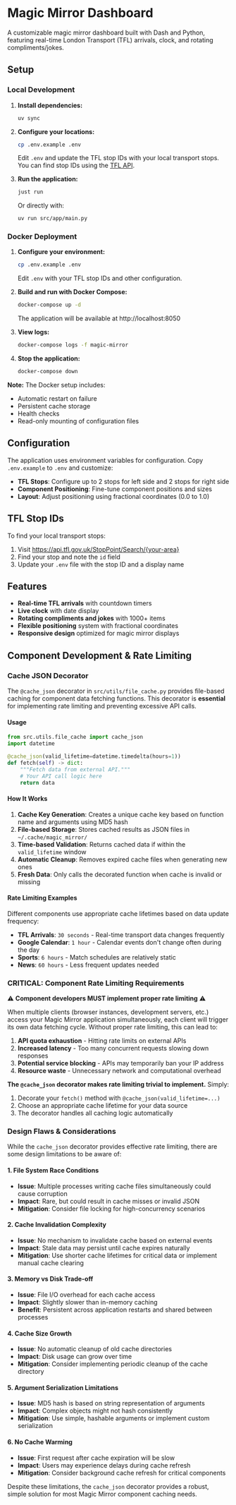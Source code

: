 # Magic Mirror Dashboard

A customizable magic mirror dashboard built with Dash and Python, featuring real-time London Transport (TFL) arrivals, clock, and rotating compliments/jokes.

## Setup

### Local Development

1. **Install dependencies:**
   ```bash
   uv sync
   ```

2. **Configure your locations:**
   ```bash
   cp .env.example .env
   ```
   
   Edit `.env` and update the TFL stop IDs with your local transport stops. You can find stop IDs using the [TFL API](https://api.tfl.gov.uk/).

3. **Run the application:**
   ```bash
   just run
   ```
   
   Or directly with:
   ```bash
   uv run src/app/main.py
   ```

### Docker Deployment

1. **Configure your environment:**
   ```bash
   cp .env.example .env
   ```
   
   Edit `.env` with your TFL stop IDs and other configuration.

2. **Build and run with Docker Compose:**
   ```bash
   docker-compose up -d
   ```
   
   The application will be available at http://localhost:8050

3. **View logs:**
   ```bash
   docker-compose logs -f magic-mirror
   ```

4. **Stop the application:**
   ```bash
   docker-compose down
   ```

**Note:** The Docker setup includes:
- Automatic restart on failure
- Persistent cache storage
- Health checks
- Read-only mounting of configuration files

## Configuration

The application uses environment variables for configuration. Copy `.env.example` to `.env` and customize:

- **TFL Stops**: Configure up to 2 stops for left side and 2 stops for right side
- **Component Positioning**: Fine-tune component positions and sizes
- **Layout**: Adjust positioning using fractional coordinates (0.0 to 1.0)

## TFL Stop IDs

To find your local transport stops:
1. Visit https://api.tfl.gov.uk/StopPoint/Search/{your-area}
2. Find your stop and note the `id` field
3. Update your `.env` file with the stop ID and a display name

## Features

- **Real-time TFL arrivals** with countdown timers
- **Live clock** with date display  
- **Rotating compliments and jokes** with 1000+ items
- **Flexible positioning** system with fractional coordinates
- **Responsive design** optimized for magic mirror displays

## Component Development & Rate Limiting

### Cache JSON Decorator

The `@cache_json` decorator in `src/utils/file_cache.py` provides file-based caching for component data fetching functions. This decorator is **essential** for implementing rate limiting and preventing excessive API calls.

#### Usage

```python
from src.utils.file_cache import cache_json
import datetime

@cache_json(valid_lifetime=datetime.timedelta(hours=1))
def fetch(self) -> dict:
    """Fetch data from external API."""
    # Your API call logic here
    return data
```

#### How It Works

1. **Cache Key Generation**: Creates a unique cache key based on function name and arguments using MD5 hash
2. **File-based Storage**: Stores cached results as JSON files in `~/.cache/magic_mirror/`
3. **Time-based Validation**: Returns cached data if within the `valid_lifetime` window
4. **Automatic Cleanup**: Removes expired cache files when generating new ones
5. **Fresh Data**: Only calls the decorated function when cache is invalid or missing

#### Rate Limiting Examples

Different components use appropriate cache lifetimes based on data update frequency:

- **TFL Arrivals**: `30 seconds` - Real-time transport data changes frequently
- **Google Calendar**: `1 hour` - Calendar events don't change often during the day
- **Sports**: `6 hours` - Match schedules are relatively static
- **News**: `60 hours` - Less frequent updates needed

### **CRITICAL: Component Rate Limiting Requirements**

⚠️ **Component developers MUST implement proper rate limiting** ⚠️

When multiple clients (browser instances, development servers, etc.) access your Magic Mirror application simultaneously, each client will trigger its own data fetching cycle. Without proper rate limiting, this can lead to:

1. **API quota exhaustion** - Hitting rate limits on external APIs
2. **Increased latency** - Too many concurrent requests slowing down responses  
3. **Potential service blocking** - APIs may temporarily ban your IP address
4. **Resource waste** - Unnecessary network and computational overhead

**The `@cache_json` decorator makes rate limiting trivial to implement.** Simply:

1. Decorate your `fetch()` method with `@cache_json(valid_lifetime=...)`
2. Choose an appropriate cache lifetime for your data source
3. The decorator handles all caching logic automatically

### Design Flaws & Considerations

While the `cache_json` decorator provides effective rate limiting, there are some design limitations to be aware of:

#### 1. **File System Race Conditions**
- **Issue**: Multiple processes writing cache files simultaneously could cause corruption
- **Impact**: Rare, but could result in cache misses or invalid JSON
- **Mitigation**: Consider file locking for high-concurrency scenarios

#### 2. **Cache Invalidation Complexity**
- **Issue**: No mechanism to invalidate cache based on external events
- **Impact**: Stale data may persist until cache expires naturally
- **Mitigation**: Use shorter cache lifetimes for critical data or implement manual cache clearing

#### 3. **Memory vs Disk Trade-off**
- **Issue**: File I/O overhead for each cache access
- **Impact**: Slightly slower than in-memory caching
- **Benefit**: Persistent across application restarts and shared between processes

#### 4. **Cache Size Growth**
- **Issue**: No automatic cleanup of old cache directories
- **Impact**: Disk usage can grow over time
- **Mitigation**: Consider implementing periodic cleanup of the cache directory

#### 5. **Argument Serialization Limitations**
- **Issue**: MD5 hash is based on string representation of arguments
- **Impact**: Complex objects might not hash consistently
- **Mitigation**: Use simple, hashable arguments or implement custom serialization

#### 6. **No Cache Warming**
- **Issue**: First request after cache expiration will be slow
- **Impact**: Users may experience delays during cache refresh
- **Mitigation**: Consider background cache refresh for critical components

Despite these limitations, the `cache_json` decorator provides a robust, simple solution for most Magic Mirror component caching needs.
